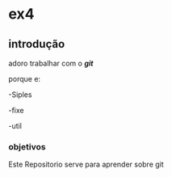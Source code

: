 # ex4
## introdução

adoro trabalhar com o ***git***

porque e:

-Siples

-fixe

-util

### objetivos

Este Repositorio serve para aprender sobre git
